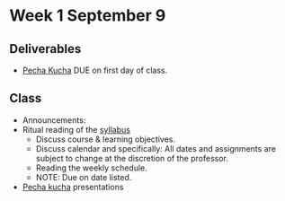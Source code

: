 # Week 1 September 9

## Deliverables

* [Pecha Kucha](pk.md) DUE on first day of class.

## Class

* Announcements: 
* Ritual reading of the [syllabus](../README.md)
  * Discuss course & learning objectives.
  * Discuss calendar and specifically: All dates and assignments are subject to change at the discretion of the professor.
  * Reading the weekly schedule.
  * NOTE: Due on date listed.
* [Pecha kucha](pk.md) presentations

